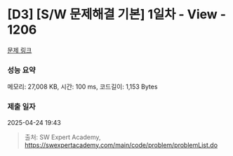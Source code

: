 # [D3] [S/W 문제해결 기본] 1일차 - View - 1206 

[문제 링크](https://swexpertacademy.com/main/code/problem/problemDetail.do?contestProbId=AV134DPqAA8CFAYh) 

### 성능 요약

메모리: 27,008 KB, 시간: 100 ms, 코드길이: 1,153 Bytes

### 제출 일자

2025-04-24 19:43



> 출처: SW Expert Academy, https://swexpertacademy.com/main/code/problem/problemList.do